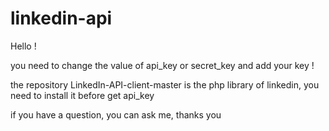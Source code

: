 # linkedin-api


Hello ! 

you need to change the value of api_key or secret_key and add your key !

the repository LinkedIn-API-client-master is the php library of linkedin, you need to install it before get api_key

if you have a question, you can ask me, thanks you
